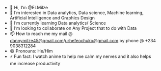 - 👋 Hi, I’m @ELMilze
- 👀 I’m interested in Data analytics, Data science, Machine learning, Artificial Intelligence and Graphics Design
- 🌱 I’m currently learning Data analytics/ Science
- 💞️ I’m looking to collaborate on Any Project that to do with Data
- 📫 How to reach me my mail @ dannymilze45@gmail.com/urhefeochuko@gmail.com by phone @ +234 9038312284
- 😄 Pronouns: He/Him
- ⚡ Fun fact: I watch anime to help me calm my nerves and it also helps me increase productivity

<!---
ELMilze/ELMilze is a ✨ special ✨ repository because its `README.md` (this file) appears on your GitHub profile.
You can click the Preview link to take a look at your changes.
--->
